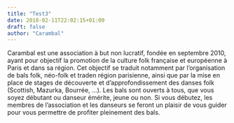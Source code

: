 ```yaml
---
title: "Test3"
date: 2018-02-11T22:02:15+01:00
draft: false
author: "Carambal"
---
```


Carambal est une association à but non lucratif, fondée en septembre 2010,
ayant pour objectif la promotion de la culture folk française et européenne à Paris et dans sa région.
Cet objectif se traduit notamment par l’organisation de bals folk, néo-folk et traden région parisienne, ainsi que par la mise en place de stages de découverte et d’approfondissement des danses folk (Scottish, Mazurka, Bourrée, …).
Les bals sont ouverts à tous, que vous soyez débutant ou danseur émérite, jeune ou non. Si vous débutez, les membres de l’association et les danseurs se feront un plaisir de vous guider pour vous permettre de profiter pleinement des bals.
